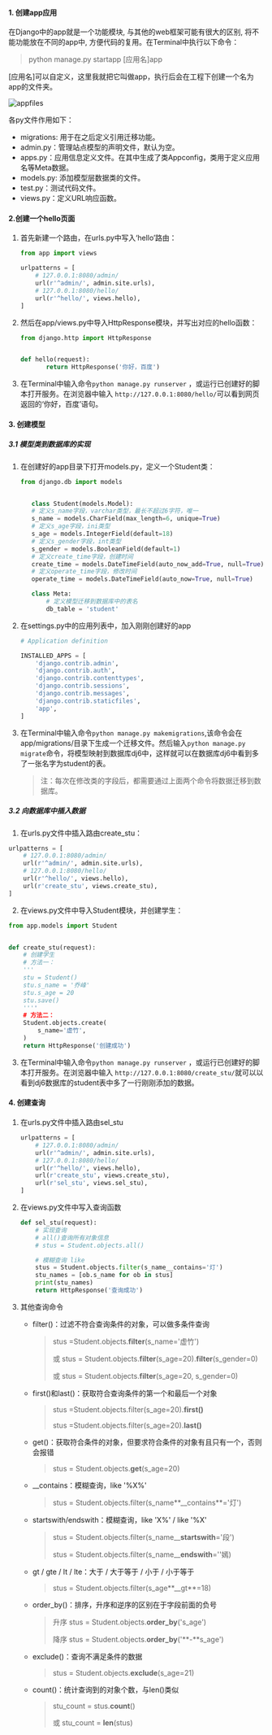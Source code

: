 #### 1. 创建app应用

在Django中的app就是一个功能模块, 与其他的web框架可能有很大的区别, 将不能功能放在不同的app中, 方便代码的复用。在Terminal中执行以下命令：

> python manage.py startapp [应用名]app

[应用名]可以自定义，这里我就把它叫做app，执行后会在工程下创建一个名为app的文件夹。

![appfiles](E:\千锋上课\python课堂代码\第四阶段\day42\appfiles.jpg)

各py文件作用如下：

+ migrations:  用于在之后定义引用迁移功能。
+ admin.py：管理站点模型的声明文件，默认为空。
+ apps.py：应用信息定义文件。在其中生成了类Appconfig，类用于定义应用名等Meta数据。
+ models.py:  添加模型层数据类的文件。
+ test.py：测试代码文件。
+ views.py：定义URL响应函数。

#### 2.创建一个hello页面

1. 首先新建一个路由，在urls.py中写入‘hello’路由：

   ~~~python
   from app import views

   urlpatterns = [
       # 127.0.0.1:8080/admin/
       url(r'^admin/', admin.site.urls),
       # 127.0.0.1:8080/hello/
       url(r'^hello/', views.hello),
   ]
   ~~~


2. 然后在app/views.py中导入HttpResponse模块，并写出对应的hello函数：

   ~~~python
   from django.http import HttpResponse


   def hello(request):
          return HttpResponse('你好，百度')
   ~~~

3. 在Terminal中输入命令`python manage.py runserver` ，或运行已创建好的脚本打开服务。在浏览器中输入 `http://127.0.0.1:8080/hello/`可以看到网页返回的‘你好，百度’语句。


#### 3. 创建模型

##### 3.1 模型类到数据库的实现

1. 在创建好的app目录下打开models.py，定义一个Student类：

   ~~~python
   from django.db import models


      class Student(models.Model):
      # 定义s_name字段，varchar类型，最长不超过6字符，唯一
      s_name = models.CharField(max_length=6, unique=True)
      # 定义s_age字段，ini类型
      s_age = models.IntegerField(default=18)
      # 定义s_gender字段，int类型
      s_gender = models.BooleanField(default=1)
      # 定义create_time字段，创建时间
      create_time = models.DateTimeField(auto_now_add=True, null=True)
      # 定义operate_time字段，修改时间
      operate_time = models.DateTimeField(auto_now=True, null=True)

      class Meta:
          # 定义模型迁移到数据库中的表名
          db_table = 'student'
   ~~~



2. 在settings.py中的应用列表中，加入刚刚创建好的app

   ~~~python
   # Application definition

   INSTALLED_APPS = [
       'django.contrib.admin',
       'django.contrib.auth',
       'django.contrib.contenttypes',
       'django.contrib.sessions',
       'django.contrib.messages',
       'django.contrib.staticfiles',
       'app',
   ]
   ~~~



3. 在Terminal中输入命令`python manage.py makemigrations`,该命令会在app/migrations/目录下生成一个迁移文件。然后输入`python manage.py migrate`命令，将模型映射到数据库dj6中，这样就可以在数据库dj6中看到多了一张名字为student的表。

   > 注：每次在修改类的字段后，都需要通过上面两个命令将数据迁移到数据库。

##### 3.2 向数据库中插入数据

1. 在urls.py文件中插入路由create_stu：

~~~python
urlpatterns = [
    # 127.0.0.1:8080/admin/
    url(r'^admin/', admin.site.urls),
    # 127.0.0.1:8080/hello/
    url(r'^hello/', views.hello),
    url(r'create_stu', views.create_stu),
]
~~~

2. 在views.py文件中导入Student模块，并创建学生：

~~~python
from app.models import Student


def create_stu(request):
    # 创建学生
    # 方法一：
    '''
    stu = Student()
    stu.s_name = '乔峰'
    stu.s_age = 20
    stu.save()
    ''''
    # 方法二：
    Student.objects.create(
        s_name='虚竹',
    )
    return HttpResponse('创建成功')
~~~

3. 在Terminal中输入命令`python manage.py runserver` ，或运行已创建好的脚本打开服务。在浏览器中输入 `http://127.0.0.1:8080/create_stu/`就可以以看到dj6数据库的student表中多了一行刚刚添加的数据。

#### 4. 创建查询 

1. 在urls.py文件中插入路由sel_stu

   ~~~python
   urlpatterns = [
       # 127.0.0.1:8080/admin/
       url(r'^admin/', admin.site.urls),
       # 127.0.0.1:8080/hello/
       url(r'^hello/', views.hello),
       url(r'create_stu', views.create_stu),
       url(r'sel_stu', views.sel_stu),
   ]
   ~~~

2. 在views.py文件中写入查询函数

   ~~~python
   def sel_stu(request):
       # 实现查询
       # all()查询所有对象信息
       # stus = Student.objects.all()

       # 模糊查询 like
       stus = Student.objects.filter(s_name__contains='灯')
       stu_names = [ob.s_name for ob in stus]
       print(stu_names)
       return HttpResponse('查询成功')
   ~~~

3. 其他查询命令

   + filter()：过滤不符合查询条件的对象，可以做多条件查询

     >stus =Student.objects.**filter**(s_name='虚竹')
     >
     >或	stus = Student.objects.**filter**(s_age=20).**filter**(s_gender=0)
     >
     >或	stus = Student.objects.**filter**(s_age=20, s_gender=0)

   + first()和last()：获取符合查询条件的第一个和最后一个对象

     > stus =Student.objects.filter(s_age=20).**first()**
     >
     > stus =Student.objects.filter(s_age=20).**last()**

   + get()：获取符合条件的对象，但要求符合条件的对象有且只有一个，否则会报错

     > stus = Student.objects.**get**(s_age=20)

   + __contains：模糊查询，like '%X%'

     > stus = Student.objects.filter(s_name**__contains**='灯')

   + startswith/endswith：模糊查询，like 'X%' / like '%X'

     > stus = Student.objects.filter(s_name__**startswith**='段')
     >
     > stus = Student.objects.filter(s_name__**endswith**=''嫣)

   + gt / gte / lt / lte：大于 / 大于等于 / 小于 / 小于等于

     > stus = Student.objects.filter(s_age**__gt**=18)

   + order_by()：排序，升序和逆序的区别在于字段前面的负号

     > 升序    stus = Student.objects.**order_by**('s_age')
     >
     > 降序    stus = Student.objects.**order_by**('**-**s_age')

   + exclude()：查询不满足条件的数据

     > stus = Student.objects.**exclude**(s_age=21)

   + count()：统计查询到的对象个数，与len()类似

     > stu_count = stus.**count**()
     >
     > 或    stu_count = **len**(stus)

     ​

   ​